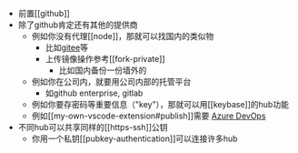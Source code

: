 - 前置[[github]]
- 除了github肯定还有其他的提供商
  - 例如你没有代理[[node]]，那就可以找国内的类似物
    - 比如[gitee](https://gitee.com/)等
    - 上传镜像操作参考[[fork-private]]
      - 比如国内备份一份墙外的
  - 例如你在公司内，就要用公司内部的托管平台
    - 如github enterprise, gitlab
  - 例如你要存密码等重要信息（"key"），那就可以用[[keybase]]的hub功能
  - 例如[[my-own-vscode-extension#publish]]需要 [Azure DevOps](https://azure.microsoft.com/services/devops/)
- 不同hub可以共享同样的[[https-ssh]]公钥
  - 你用一个私钥[[pubkey-authentication]]可以连接许多hub